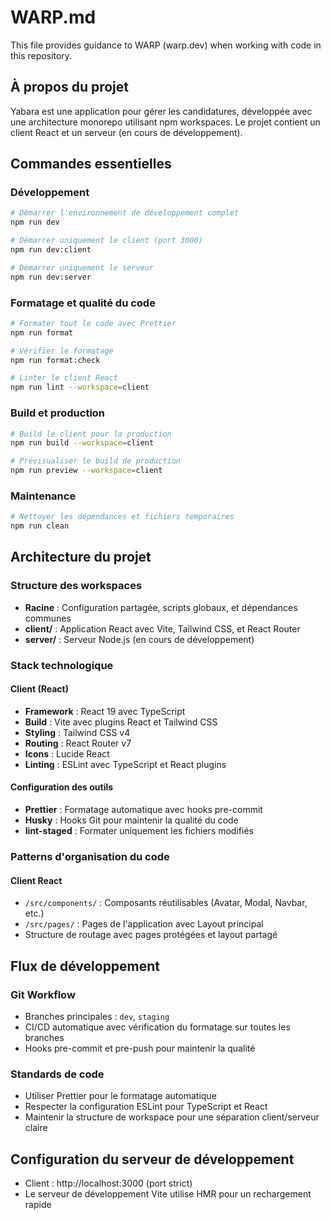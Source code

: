 # WARP.md

This file provides guidance to WARP (warp.dev) when working with code in this repository.

## À propos du projet

Yabara est une application pour gérer les candidatures, développée avec une architecture monorepo utilisant npm workspaces. Le projet contient un client React et un serveur (en cours de développement).

## Commandes essentielles

### Développement
```bash
# Démarrer l'environnement de développement complet
npm run dev

# Démarrer uniquement le client (port 3000)
npm run dev:client

# Démarrer uniquement le serveur
npm run dev:server
```

### Formatage et qualité du code
```bash
# Formater tout le code avec Prettier
npm run format

# Vérifier le formatage
npm run format:check

# Linter le client React
npm run lint --workspace=client
```

### Build et production
```bash
# Build le client pour la production
npm run build --workspace=client

# Prévisualiser le build de production
npm run preview --workspace=client
```

### Maintenance
```bash
# Nettoyer les dépendances et fichiers temporaires
npm run clean
```

## Architecture du projet

### Structure des workspaces
- **Racine** : Configuration partagée, scripts globaux, et dépendances communes
- **client/** : Application React avec Vite, Tailwind CSS, et React Router
- **server/** : Serveur Node.js (en cours de développement)

### Stack technologique

#### Client (React)
- **Framework** : React 19 avec TypeScript
- **Build** : Vite avec plugins React et Tailwind CSS  
- **Styling** : Tailwind CSS v4
- **Routing** : React Router v7
- **Icons** : Lucide React
- **Linting** : ESLint avec TypeScript et React plugins

#### Configuration des outils
- **Prettier** : Formatage automatique avec hooks pre-commit
- **Husky** : Hooks Git pour maintenir la qualité du code
- **lint-staged** : Formater uniquement les fichiers modifiés

### Patterns d'organisation du code

#### Client React
- `/src/components/` : Composants réutilisables (Avatar, Modal, Navbar, etc.)
- `/src/pages/` : Pages de l'application avec Layout principal
- Structure de routage avec pages protégées et layout partagé

## Flux de développement

### Git Workflow
- Branches principales : `dev`, `staging`  
- CI/CD automatique avec vérification du formatage sur toutes les branches
- Hooks pre-commit et pre-push pour maintenir la qualité

### Standards de code
- Utiliser Prettier pour le formatage automatique
- Respecter la configuration ESLint pour TypeScript et React
- Maintenir la structure de workspace pour une séparation client/serveur claire

## Configuration du serveur de développement
- Client : http://localhost:3000 (port strict)
- Le serveur de développement Vite utilise HMR pour un rechargement rapide
